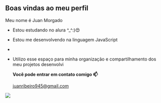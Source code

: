 ## Boas vindas ao meu perfil

Meu nome é Juan Morgado 

- Estou estudando no alura ^_^:)😍

- Estou me desenvolvendo na linguagem JavaScript
-
- Utilizo esse espaço para minha organização e compartilhamento dos meu projetos desenvolvi

   __Você pode entrar em contato comigo 📫__

  juanribeiro945@gmail.com

![](https://media1.tenor.com/m/cnVzNJmcx-QAAAAC/naruto-e-sasuke.gif)
  
